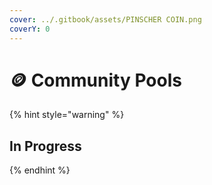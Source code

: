 ```yaml
---
cover: ../.gitbook/assets/PINSCHER COIN.png
coverY: 0
---
```


# 🪙 Community Pools

{% hint style="warning" %}
## In Progress
{% endhint %}

